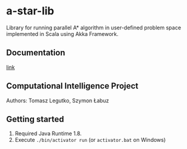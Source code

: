 # a-star-lib

Library for running parallel A* algorithm in user-defined problem space implemented in Scala using Akka Framework.

## Documentation

[link](https://github.com/tlegutko/a-star-lib/wiki)

## Computational Intelligence Project

Authors: Tomasz Legutko, Szymon Łabuz

## Getting started

1. Required Java Runtime 1.8.
2. Execute `./bin/activator run` (or `activator.bat` on Windows)
